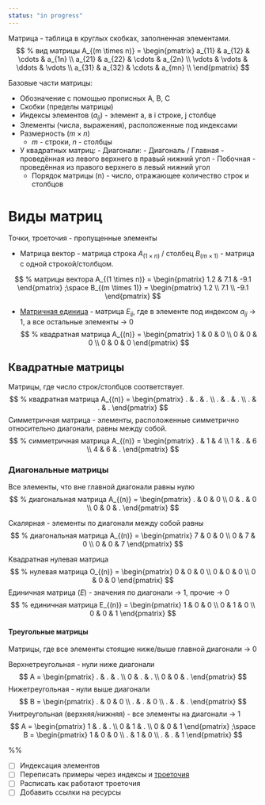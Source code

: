 ```yaml
---
status: "in progress"
---
```


Матрица - таблица в круглых скобках, заполненная элементами.
$$
% вид матрицы
A_{(m \times n)} =
\begin{pmatrix}
a_{11} & a_{12} & \cdots & a_{1n} \\
a_{21} & a_{22} & \cdots & a_{2n} \\
\vdots & \vdots & \ddots & \vdots \\
a_{31} & a_{32} & \cdots & a_{mn} \\
\end{pmatrix}
$$


Базовые части матрицы:
- Обозначение с помощью прописных A, B, C
- Скобки (пределы матрицы)
- Индексы элементов $(a_{ij})$ - элемент a, в i строке, j столбце
- Элементы (числа, выражения), расположенные под индексами
- Размерность ($m \times n$)
	- $m$ - строки, $n$ - столбцы
- У квадратных матриц:
	  - Диагонали:
		- Диагональ / Главная - проведённая из левого верхнего в правый нижний угол
		- Побочная - проведённая из правого верхнего в левый нижний угол
	- Порядок матрицы (n) - число, отражающее количество строк и столбцов

# Виды матриц
Точки, троеточия - пропущенные элементы
- Матрица вектор - матрица строка $A_{(1 \times n)}$ / столбец $B_{(m \times 1)}$ - матрица с одной строкой/столбцом.

$$
% матрицы вектора
A_{(1 \times n)} =
\begin{pmatrix}
1.2 & 7.1 & -9.1
\end{pmatrix}
;\space
B_{(m \times 1)} =
\begin{pmatrix}
1.2  \\
7.1 \\
-9.1
\end{pmatrix}
$$
- [Матричная единица](https://mycod.net/index.php/showmath/index/71) - матрица $E_{ij}$, где в элементе под индексом $a_{ij}$ -> 1, а все остальные элементы -> 0
$$
% квадратная матрица
A_{(n)} =
\begin{pmatrix}
1 & 0 & 0 \\
0 & 0 & 0 \\
0 & 0 & 0
\end{pmatrix}
$$
## Квадратные матрицы
Матрицы, где число строк/столбцов соответствует.
$$
% квадратная матрица
A_{(n)} =
\begin{pmatrix}
. & . & . \\
. & . & . \\
. & . & .
\end{pmatrix}
$$
Симметричная матрица - элементы, расположенные симметрично относительно диагонали, равны между собой.
$$
% симметричная матрица
A_{(n)} =
\begin{pmatrix}
. & 1 & 4 \\
1 & . & 6 \\
4 & 6 & .
\end{pmatrix}
$$
### Диагональные матрицы
Все элементы, что вне главной диагонали равны нулю
$$
% диагональная матрица
A_{(n)} =
\begin{pmatrix}
. & 0 & 0 \\
0 & . & 0 \\
0 & 0 & .
\end{pmatrix}
$$

Скалярная - элементы по диагонали между собой равны
$$
% диагональная матрица
A_{(n)} =
\begin{pmatrix}
7 & 0 & 0 \\
0 & 7 & 0 \\
0 & 0 & 7
\end{pmatrix}
$$

Квадратная нулевая матрица
$$
% нулевая матрица
O_{(n)} =
\begin{pmatrix}
0 & 0 & 0 \\
0 & 0 & 0 \\
0 & 0 & 0
\end{pmatrix}
$$
Единичная матрица $(E)$ - значения по диагонали -> 1, прочие -> 0
$$
% единичная матрица
E_{(n)} =
\begin{pmatrix}
1 & 0 & 0 \\
0 & 1 & 0 \\
0 & 0 & 1
\end{pmatrix}
$$
#### Треугольные матрицы
Матрицы, где все элементы стоящие ниже/выше главной диагонали -> 0

Верхнетреугольная - нули ниже диагонали
$$
A =
\begin{pmatrix}
. & . & . \\
0 & . & . \\
0 & 0 & .
\end{pmatrix}
$$
Нижетреугольная - нули выше диагонали
$$
B =
\begin{pmatrix}
. & 0 & 0 \\
. & . & 0 \\
. & . & .
\end{pmatrix}
$$
Унитреугольная (верхняя/нижняя) - все элементы на диагонали -> 1
$$
A =
\begin{pmatrix}
1 & . & . \\
0 & 1 & . \\
0 & 0 & 1
\end{pmatrix}
;\space
B =
\begin{pmatrix}
1 & 0 & 0 \\
. & 1 & 0 \\
. & . & 1
\end{pmatrix}
$$


%%
- [ ] Индексация элементов
- [ ] Переписать примеры через индексы и [троеточия](https://latex-tutorial.com/ellipses-in-latex/#:~:text=LaTeX%20Ellipsis%20in%20Text%20Mode,unfinished%20impression%2C%20or%20missing%20words.)
- [ ] Расписать как работают троеточия
- [ ] Добавить ссылки на ресурсы